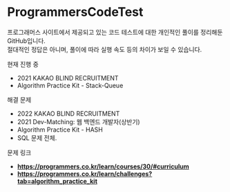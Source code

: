 # ProgrammersCodeTest

프로그래머스 사이트에서 제공되고 있는 코드 테스트에 대한 개인적인 풀이를 정리해둔 GitHub입니다.  
절대적인 정답은 아니며, 풀이에 따라 실행 속도 등의 차이가 보일 수 있습니다.

현재 진행 중
- 2021 KAKAO BLIND RECRUITMENT
- Algorithm Practice Kit - Stack-Queue

해결 문제
- 2022 KAKAO BLIND RECRUITMENT
- 2021 Dev-Matching: 웹 백엔드 개발자(상반기)
- Algorithm Practice Kit - HASH
- SQL 문제 전체.

문제 링크
- **https://programmers.co.kr/learn/courses/30/#curriculum** 
- **https://programmers.co.kr/learn/challenges?tab=algorithm_practice_kit**

